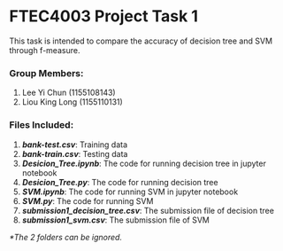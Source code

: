 # FTEC4003 Project Task 1

This task is intended to compare the accuracy of decision tree and SVM through f-measure.

### Group Members:
1. Lee Yi Chun (1155108143)
2. Liou King Long (1155110131)

### Files Included:
1. _**bank-test.csv**_: Training data
2. _**bank-train.csv**_: Testing data
3. _**Desicion_Tree.ipynb**_: The code for running decision tree in jupyter notebook
4. _**Desicion_Tree.py**_: The code for running decision tree
5. _**SVM.ipynb**_: The code for running SVM in jupyter notebook
6. _**SVM.py**_: The code for running SVM
7. _**submission1_decision_tree.csv**_: The submission file of decision tree
8. _**submission1_svm.csv**_: The submission file of SVM

_*The 2 folders can be ignored._
